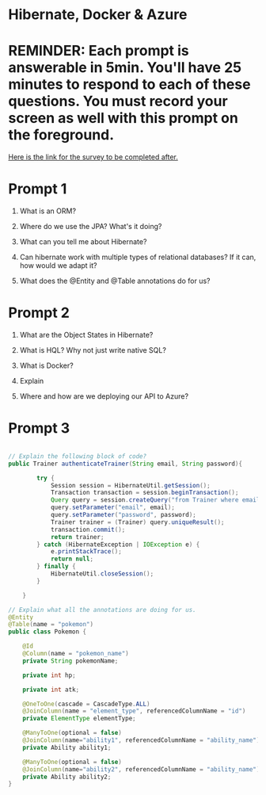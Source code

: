 # Hibernate, Docker & Azure

# REMINDER: Each prompt is answerable in 5min. You'll have 25 minutes to respond to each of these questions. You must record your screen as well with this prompt on the foreground.

[Here is the link for the survey to be completed after.](https://forms.office.com/r/2ty04ksdbs)

# Prompt 1

1. What is an ORM?

2. Where do we use the JPA? What's it doing?

3. What can you tell me about Hibernate?

4. Can hibernate work with multiple types of relational databases? If it can, how would we adapt it?

5. What does the @Entity and @Table annotations do for us?

# Prompt 2

1. What are the Object States in Hibernate?

2. What is HQL? Why not just write native SQL?

3. What is Docker?

4. Explain

5. Where and how are we deploying our API to Azure?

# Prompt 3

```java

// Explain the following block of code?
public Trainer authenticateTrainer(String email, String password){

        try {
            Session session = HibernateUtil.getSession();
            Transaction transaction = session.beginTransaction();
            Query query = session.createQuery("from Trainer where email= :email and password= :password");
            query.setParameter("email", email);
            query.setParameter("password", password);
            Trainer trainer = (Trainer) query.uniqueResult();
            transaction.commit();
            return trainer;
        } catch (HibernateException | IOException e) {
            e.printStackTrace();
            return null;
        } finally {
            HibernateUtil.closeSession();
        }

    }

// Explain what all the annotations are doing for us.
@Entity
@Table(name = "pokemon")
public class Pokemon {

    @Id
    @Column(name = "pokemon_name")
    private String pokemonName;

    private int hp;

    private int atk;

    @OneToOne(cascade = CascadeType.ALL)
    @JoinColumn(name = "element_type", referencedColumnName = "id")
    private ElementType elementType;

    @ManyToOne(optional = false)
    @JoinColumn(name="ability1", referencedColumnName = "ability_name")
    private Ability ability1;

    @ManyToOne(optional = false)
    @JoinColumn(name="ability2", referencedColumnName = "ability_name")
    private Ability ability2;
}
```
